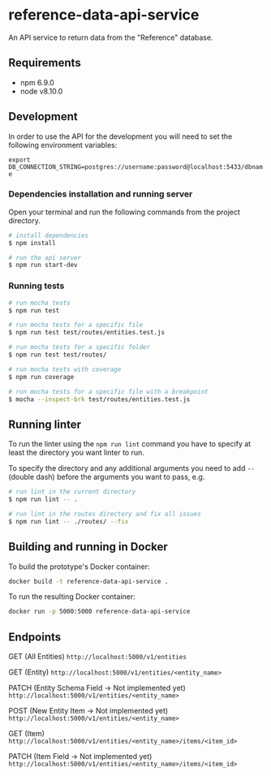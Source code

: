 # reference-data-api-service

An API service to return data from the "Reference" database.

## Requirements

*   npm 6.9.0
*   node v8.10.0

## Development

In order to use the API for the development you will need to set the following environment variables:

`export DB_CONNECTION_STRING=postgres://username:password@localhost:5433/dbname`

### Dependencies installation and running server
Open your terminal and run the following commands from the project directory.

```bash
# install dependencies
$ npm install

# run the api server
$ npm run start-dev
```

### Running tests

```bash
# run mocha tests
$ npm run test

# run mocha tests for a specific file
$ npm run test test/routes/entities.test.js

# run mocha tests for a specific folder
$ npm run test test/routes/

# run mocha tests with coverage
$ npm run coverage

# run mocha tests for a specific file with a breakpoint
$ mocha --inspect-brk test/routes/entities.test.js
```

## Running linter

To run the linter using the `npm run lint` command you have to specify at least the directory you want linter to run.

To specify the directory and any additional arguments you need to add `--` (double dash) before the arguments you want to pass, e.g.
```bash
# run lint in the current directory
$ npm run lint -- .

# run lint in the routes directory and fix all issues
$ npm run lint -- ./routes/ --fix
```

## Building and running in Docker

To build the prototype's Docker container:

```bash
docker build -t reference-data-api-service .
```

To run the resulting Docker container:

```bash
docker run -p 5000:5000 reference-data-api-service
```

## Endpoints
GET (All Entities)
`http://localhost:5000/v1/entities`

GET (Entity)
`http://localhost:5000/v1/entities/<entity_name>`

PATCH (Entity Schema Field -> Not implemented yet)
`http://localhost:5000/v1/entities/<entity_name>`

POST (New Entity Item -> Not implemented yet)
`http://localhost:5000/v1/entities/<entity_name>`

GET (Item)
`http://localhost:5000/v1/entities/<entity_name>/items/<item_id>`

PATCH (Item Field -> Not implemented yet)
`http://localhost:5000/v1/entities/<entity_name>/items/<item_id>`
